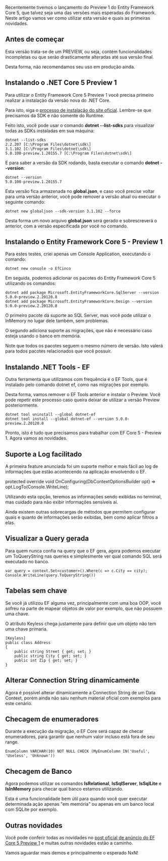 Recentemente tivemos o lançamento do Preview 1 do Entity Framework Core 5, que talvez seja uma das versões mais esperadas do Framework. Neste artigo vamos ver como utilizar esta versão e quais as primeiras novidades.

Antes de começar
----------------

Esta versão trata-se de um PREVIEW, ou seja, contém funcionalidades incompletas ou que serão drasticamente alteradas até sua versão final.

Desta forma, não recomendamos seu uso em produção ainda.

Instalando o .NET Core 5 Preview 1
----------------------------------

Para utilizar o Entity Framework Core 5 Preview 1 você precisa primeiro realizar a instalação da versão nova do .NET Core.

Para isto, siga o [processo de instalação do site oficial](https://dotnet.microsoft.com/download/dotnet-core/5.0). Lembre-se que precisamos da SDK e não somente do Runtime.

Feito isto, você pode usar o comando **dotnet --list-sdks** para visualizar todas as SDKs instaladas em sua máquina:

    dotnet --list-sdks  
    2.2.207 [C:\Program Files\dotnet\sdk\]  
    3.1.102 [C:\Program Files\dotnet\sdk\]  
    5.0.100-preview.1.20155.7 [C:\Program Files\dotnet\sdk\]

E para saber a versão da SDK rodando, basta executar o comando **dotnet --version**:

    dotnet --version  
    5.0.100-preview.1.20155.7

Esta versão fica armazenada no **global.json**, e caso você precise voltar para uma versão anterior, você pode remover a versão atual ou executar o seguinte comando:

    dotnet new globaljson --sdk-version 3.1.102 --force

Desta forma um novo arquivo **global.json** será gerado e sobrescreverá o anterior, com a versão especificada por você no comando.

Instalando o Entity Framework Core 5 - Preview 1
------------------------------------------------

Para estes testes, criei apenas um Console Application, executando o comando:

    dotnet new console -o EfCinco

Em seguida, podemos adicionar os pacotes do Entity Framework Core 5 utilizando os comandos:

    dotnet add package Microsoft.EntityFrameworkCore.SqlServer --version 5.0.0-preview.2.20120.8  
    dotnet add package Microsoft.EntityFrameworkCore.Design --version 5.0.0-preview.2.20120.8

O primeiro pacote dá suporte ao SQL Server, mas você pode utilizar o InMemory no lugar dele também, sem problemas.

O segundo adiciona suporte as migrações, que não é necessário caso esteja usando o banco em memória.

Note que todos os pacotes seguem o mesmo número de versão. Isto valerá para todos pacotes relacionados que você possuir.

Instalando .NET Tools - EF
--------------------------

Outra ferramenta que utilizamos com frequência é o EF Tools, que é instalado pelo comando dotnet ef, como nas migrações por exemplo.

Desta forma, vamos remover o EF Tools anterior e instalar o Preview. Você pode repetir este processo caso queira deixar de utilizar a versão Preview posteriormente.

    dotnet tool uninstall --global dotnet-ef  
    dotnet tool install --global dotnet-ef --version 5.0.0-preview.2.20120.8

Pronto, isto é tudo que precisamos para trabalhar com EF Core 5 - Preview 1. Agora vamos as novidades.

Suporte a Log facilitado
------------------------

A primeira feature anunciada foi um suporte melhor e mais fácil ao log de informações que estão acontecendo na aplicação envolvendo o EF.

protected override void OnConfiguring(DbContextOptionsBuilder opt) => opt.LogTo(Console.WriteLine);

Utilizando esta opção, teremos as informações sendo exibidas no terminal, mas cuidado para não exibir informações sensíveis aí.

Ainda existem outras sobrecargas de métodos que permitem configurar quais e quanto de informações serão exibidas, bem como aplicar filtros a elas.

Visualizar a Query gerada
-------------------------

Para quem nunca confia na query que o EF gera, agora podemos executar um ToQueryString nas queries e simplesmente ver qual comando SQL será executado no banco.

    var query = context.Set<customer>().Where(c => c.City == city);  
    Console.WriteLine(query.ToQueryString())

Tabelas sem chave
-----------------

Se você já utilizou EF alguma vez, principalmente com uma boa OOP, você sofreu na parte de mapear objetos de valor por exemplo, que não possuem uma chave.

O atributo Keyless chega justamente para definir que um objeto não tem uma chave primaria.

    [Keyless]  
    public class Address  
    {  
        public string Street { get; set; }  
        public string City { get; set; }  
        public int Zip { get; set; }  
    }

Alterar Connection String dinamicamente
---------------------------------------

Agora é possível alterar dinamicamente a Connection String de um Data Context, porém ainda não saiu nenhum material oficial com exemplos para este cenário.

Checagem de enumeradores
------------------------

Durante a execução da migração, o EF Core será capaz de checar enumeradores, para garantir que nenhum valor incluso está fora de seu range.

    EnumColumn VARCHAR(10) NOT NULL CHECK (MyEnumColumn IN('Useful', 'Useless', 'Unknown'))

Checagem de Banco
-----------------

Agora podemos utilizar os comandos **IsRelational**, **IsSqlServer**, **IsSqlLite** e **IsInMemory** para checar qual banco estamos utilizando.

Esta é uma funcionalidade bem útil para quando você quer executar determinada ação apenas "em memória" ou apenas em um banco local com SQLite por exemplo.

Outras novidades
----------------

Você pode conferir todas as novidades no [post oficial de anúncio do EF Core 5 Preview 1](https://devblogs.microsoft.com/dotnet/announcing-entity-framework-core-5-0-preview-1/) e muitas outras novidades estão a caminho.

Vamos aguardar mais demos e principalmente o esperado NxN!

<div role="main" id="blog-s1-dotnet-134e3db1eea6c9829db1"></div>
<script type="text/javascript" src="https://d335luupugsy2.cloudfront.net/js/rdstation-forms/stable/rdstation-forms.min.js"></script>
<script type="text/javascript"> new RDStationForms('blog-s1-dotnet-134e3db1eea6c9829db1', 'UA-48664517-12').createForm();</script>